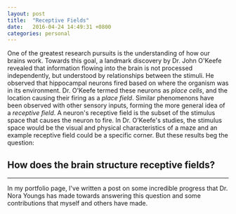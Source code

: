 ```yaml
---
layout: post
title:  "Receptive Fields"
date:   2016-04-24 14:49:31 +0800
categories: personal
---
```

One of the greatest research pursuits is the understanding of how our brains work. Towards this goal, a landmark discovery by Dr. John O'Keefe
 revealed that information flowing into the brain is not processed independently, but understood by relationships between the stimuli. He observed
 that hippocampal neurons fired based on where the organism was in its environment. Dr. O'Keefe termed these neurons as _place cells_, and the location
 causing their firing as a _place field_. Similar phenomenons have been observed with other sensory inputs, forming the more general idea of a _receptive field_.
 A neuron's receptive field is the subset of the stimulus space that causes the neuron to fire. In Dr. O'Keefe's studies, the stimulus space would be the visual
 and physical characteristics of a maze and an example receptive field could be a specific corner. But these results beg the question:

## How does the brain structure receptive fields?
--------------------------------------------------------------------------

In my portfolio page, I've written a post on some incredible progress that Dr. Nora Youngs has made towards answering this question and some contributions that
myself and others have made.
